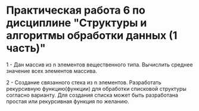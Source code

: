 # Практическая работа 6 по дисциплине "Структуры и алгоритмы обработки данных (1 часть)"
1 - Дан массив из n элементов вещественного типа. Вычислить среднее
значение всех элементов массива.

2 - Создание связанного стека из n элементов. Разработать рекурсивную
функцию(функции) для обработки списковой структуры согласно варианту.
Для создания списка может быть разработана простая или рекурсивная
функция по желанию.
